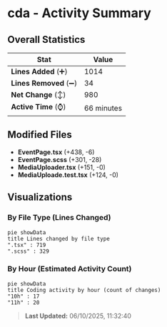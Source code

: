 # cda - Activity Summary 

## Overall Statistics

| Stat                   | Value                                                             |
| ---------------------- | ----------------------------------------------------------------- |
| **Lines Added** (➕)   | 1014                                          |
| **Lines Removed** (➖) | 34                                        |
| **Net Change** (↕)    | 980                |
| **Active Time** (⌚)   | 66 minutes |


## Modified Files
- **EventPage.tsx** (+438, -6)
- **EventPage.scss** (+301, -28)
- **MediaUploader.tsx** (+151, -0)
- **MediaUploade.test.tsx** (+124, -0)

## Visualizations

### By File Type (Lines Changed)

```mermaid
pie showData
title Lines changed by file type
".tsx" : 719
".scss" : 329
```

### By Hour (Estimated Activity Count)

```mermaid
pie showData
title Coding activity by hour (count of changes)
"10h" : 17
"11h" : 20
```


> **Last Updated:** 06/10/2025, 11:32:40